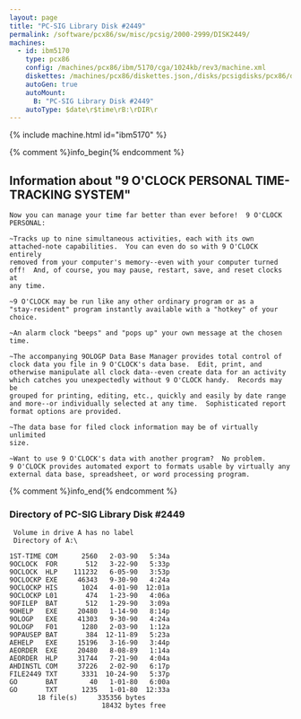 ```yaml
---
layout: page
title: "PC-SIG Library Disk #2449"
permalink: /software/pcx86/sw/misc/pcsig/2000-2999/DISK2449/
machines:
  - id: ibm5170
    type: pcx86
    config: /machines/pcx86/ibm/5170/cga/1024kb/rev3/machine.xml
    diskettes: /machines/pcx86/diskettes.json,/disks/pcsigdisks/pcx86/diskettes.json
    autoGen: true
    autoMount:
      B: "PC-SIG Library Disk #2449"
    autoType: $date\r$time\rB:\rDIR\r
---
```


{% include machine.html id="ibm5170" %}

{% comment %}info_begin{% endcomment %}

## Information about "9 O'CLOCK PERSONAL TIME-TRACKING SYSTEM"

    Now you can manage your time far better than ever before!  9 O'CLOCK
    PERSONAL:
    
    ~Tracks up to nine simultaneous activities, each with its own
    attached-note capabilities.  You can even do so with 9 O'CLOCK entirely
    removed from your computer's memory--even with your computer turned
    off!  And, of course, you may pause, restart, save, and reset clocks at
    any time.
    
    ~9 O'CLOCK may be run like any other ordinary program or as a
    "stay-resident" program instantly available with a "hotkey" of your
    choice.
    
    ~An alarm clock "beeps" and "pops up" your own message at the chosen
    time.
    
    ~The accompanying 9OLOGP Data Base Manager provides total control of
    clock data you file in 9 O'CLOCK's data base.  Edit, print, and
    otherwise manipulate all clock data--even create data for an activity
    which catches you unexpectedly without 9 O'CLOCK handy.  Records may be
    grouped for printing, editing, etc., quickly and easily by date range
    and more--or individually selected at any time.  Sophisticated report
    format options are provided.
    
    ~The data base for filed clock information may be of virtually unlimited
    size.
    
    ~Want to use 9 O'CLOCK's data with another program?  No problem.
    9 O'CLOCK provides automated export to formats usable by virtually any
    external data base, spreadsheet, or word processing program.
{% comment %}info_end{% endcomment %}


### Directory of PC-SIG Library Disk #2449

     Volume in drive A has no label
     Directory of A:\

    1ST-TIME COM      2560   2-03-90   5:34a
    9OCLOCK  FOR       512   3-22-90   5:33p
    9OCLOCK  HLP    111232   6-05-90   3:53p
    9OCLOCKP EXE     46343   9-30-90   4:24a
    9OCLOCKP HIS      1024   4-01-90  12:01a
    9OCLOCKP L01       474   1-23-90   4:06a
    9OFILEP  BAT       512   1-29-90   3:09a
    9OHELP   EXE     20480   1-14-90   8:14p
    9OLOGP   EXE     41303   9-30-90   4:24a
    9OLOGP   F01      1280   2-03-90   1:12a
    9OPAUSEP BAT       384  12-11-89   5:23a
    AEHELP   EXE     15196   3-16-90   3:44p
    AEORDER  EXE     20480   8-08-89   1:14a
    AEORDER  HLP     31744   7-21-90   4:04a
    AHDINSTL COM     37226   2-02-90   6:17p
    FILE2449 TXT      3331  10-24-90   5:37p
    GO       BAT        40   1-01-80   6:00a
    GO       TXT      1235   1-01-80  12:33a
           18 file(s)     335356 bytes
                           18432 bytes free
